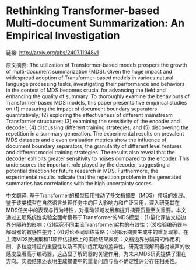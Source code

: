 # Rethinking Transformer-based Multi-document Summarization: An Empirical Investigation

链接: http://arxiv.org/abs/2407.11948v1

原文摘要:
The utilization of Transformer-based models prospers the growth of
multi-document summarization (MDS). Given the huge impact and widespread
adoption of Transformer-based models in various natural language processing
tasks, investigating their performance and behaviors in the context of MDS
becomes crucial for advancing the field and enhancing the quality of summary.
To thoroughly examine the behaviours of Transformer-based MDS models, this
paper presents five empirical studies on (1) measuring the impact of document
boundary separators quantitatively; (2) exploring the effectiveness of
different mainstream Transformer structures; (3) examining the sensitivity of
the encoder and decoder; (4) discussing different training strategies; and (5)
discovering the repetition in a summary generation. The experimental results on
prevalent MDS datasets and eleven evaluation metrics show the influence of
document boundary separators, the granularity of different level features and
different model training strategies. The results also reveal that the decoder
exhibits greater sensitivity to noises compared to the encoder. This
underscores the important role played by the decoder, suggesting a potential
direction for future research in MDS. Furthermore, the experimental results
indicate that the repetition problem in the generated summaries has
correlations with the high uncertainty scores.

中文翻译:
基于Transformer的模型应用推动了多文档摘要（MDS）领域的发展。鉴于该类模型在自然语言处理任务中的巨大影响力和广泛采用，深入研究其在MDS任务中的表现与行为特性，对推动领域发展和提升摘要质量至关重要。本文通过五项系统性实验全面考察基于Transformer的MDS模型：(1)量化评估文档边界分隔符的影响；(2)探究不同主流Transformer架构的有效性；(3)检验编码器与解码器的敏感性差异；(4)讨论不同训练策略；(5)揭示摘要生成中的重复现象。在主流MDS数据集和11项评估指标上的实验结果表明：文档边界分隔符的作用机制、多粒度特征的重要性以及不同训练策略的差异性。研究发现解码器对噪声的敏感度显著高于编码器，这凸显了解码器的关键作用，为未来MDS研究提供了潜在方向。实验结果还表明生成摘要中的重复问题与高不确定性评分存在相关性。
